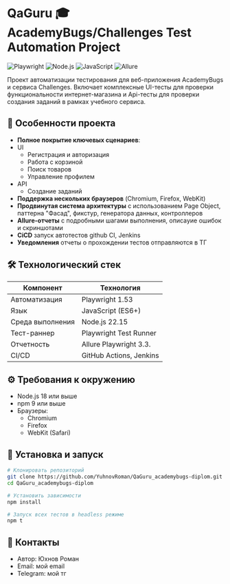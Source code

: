 # QaGuru 🎓 AcademyBugs/Challenges Test Automation Project

![Playwright](https://img.shields.io/badge/Playwright-1.53-2EAD33?style=flat&logo=playwright)
![Node.js](https://img.shields.io/badge/Node.js-22.15-339933?style=flat&logo=node.js)
![JavaScript](https://img.shields.io/badge/JavaScript-ES6+-F7DF1E?style=flat&logo=javascript)
![Allure](https://img.shields.io/badge/Allure_Report-3.3.0-ff69b4?style=flat&logo=allure)

Проект автоматизации тестирования для веб-приложения AcademyBugs и сервиса Challenges. Включает комплексные UI-тесты для проверки функциональности интернет-магазина и Api-тесты для проверки создания заданий в рамках учебного сервиса.

## 🚀 Особенности проекта

- **Полное покрытие ключевых сценариев**:
- UI
  - Регистрация и авторизация
  - Работа с корзиной
  - Поиск товаров
  - Управление профилем
- API
  - Создание заданий
- **Поддержка нескольких браузеров** (Chromium, Firefox, WebKit)
- **Продвинутая система архитектуры** с использованием Page Object, паттерна "Фасад", фикстур, генератора данных, контроллеров
- **Allure-отчеты** с подробными шагами выполнения, описаyие ошибок и скриншотами
- **CiCD** запуск автотестов github CI, Jenkins
- **Уведомления** отчеты о прохождении тестов отправляются в ТГ

## 🛠 Технологический стек

| Компонент        | Технология                                 |
|------------------|--------------------------------------------|
| Автоматизация    | Playwright 1.53                            |
| Язык             | JavaScript (ES6+)                          |
| Среда выполнения | Node.js 22.15                              |
| Тест-раннер      | Playwright Test Runner                     |
| Отчетность       | Allure Playwright 3.3.                     |
| CI/CD            | GitHub Actions, Jenkins                    |

## ⚙️ Требования к окружению

- Node.js 18 или выше
- npm 9 или выше
- Браузеры:
  - Chromium
  - Firefox
  - WebKit (Safari)

## 🚀 Установка и запуск

```bash
# Клонировать репозиторий
git clone https://github.com/YuhnovRoman/QaGuru_academybugs-diplom.git
cd QaGuru_academybugs-diplom

# Установить зависимости
npm install

# Запуск всех тестов в headless режиме
npm t
```

## 📧 Контакты
- Автор: Юхнов Роман
- Email: мой email
- Telegram: мой тг
